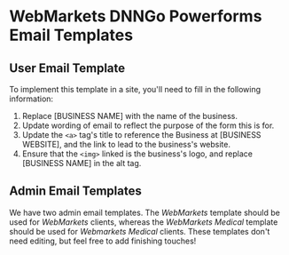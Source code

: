 # WebMarkets DNNGo Powerforms Email Templates

## User Email Template

To implement this template in a site, you'll need to fill in the following information:

1. Replace [BUSINESS NAME] with the name of the business.
2. Update wording of email to reflect the purpose of the form this is for.
3. Update the `<a>` tag's title to reference the Business at [BUSINESS WEBSITE], and the link to lead to the business's website.
4. Ensure that the `<img>` linked is the business's logo, and replace [BUSINESS NAME] in the alt tag.

## Admin Email Templates

We have two admin email templates. The _WebMarkets_ template should be used for _WebMarkets_ clients, whereas the _WebMarkets Medical_ template should be used for _Webmarkets Medical_ clients. These templates don't need editing, but feel free to add finishing touches!

